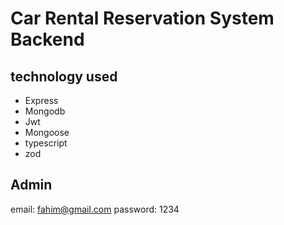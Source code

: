 # Car Rental Reservation System Backend 



## technology used  
- Express
- Mongodb
- Jwt
- Mongoose
- typescript
- zod


## Admin
 
 email: fahim@gmail.com
 password: 1234